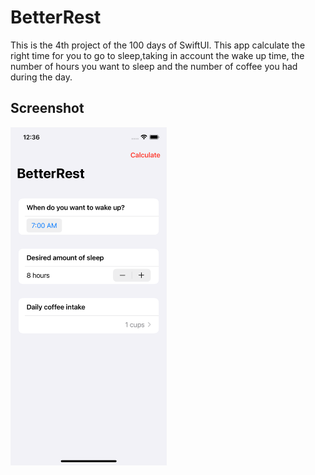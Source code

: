 # BetterRest

This is the 4th project of the 100 days of SwiftUI. This app calculate the right time for you to go to sleep,taking in account the wake up time, the number of hours you want to sleep and the number of coffee you had during the day.

## Screenshot

<img src="https://github.com/alexous95/BetterRest/blob/main/Screenshots/Simulator%20Screen%20Shot%20-%20iPhone%2012%20Pro%20-%202020-11-02%20at%2012.36.33.png" width="250">

